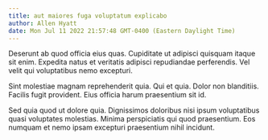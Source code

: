 ```yaml
---
title: aut maiores fuga voluptatum explicabo
author: Allen Hyatt
date: Mon Jul 11 2022 21:57:48 GMT-0400 (Eastern Daylight Time)
---
```

Deserunt ab quod officia eius quas. Cupiditate ut adipisci quisquam itaque sit enim. Expedita natus et veritatis adipisci repudiandae perferendis. Vel velit qui voluptatibus nemo excepturi.

 Sint molestiae magnam reprehenderit quia. Qui et quia. Dolor non blanditiis. Facilis fugit provident. Eius officia harum praesentium sit id.

 Sed quia quod ut dolore quia. Dignissimos doloribus nisi ipsum voluptatibus quasi voluptates molestias. Minima perspiciatis qui quod praesentium. Eos numquam et nemo ipsam excepturi praesentium nihil incidunt.